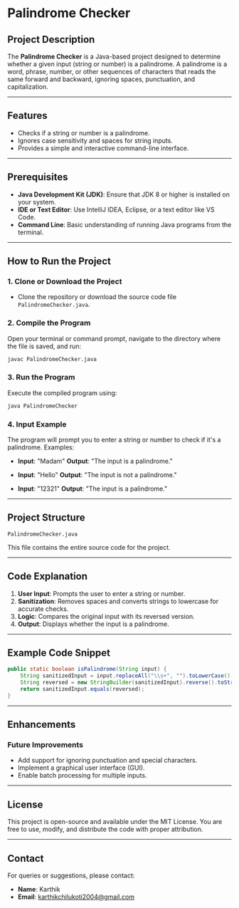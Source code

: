 # Palindrome Checker

## Project Description
The **Palindrome Checker** is a Java-based project designed to determine whether a given input (string or number) is a palindrome. A palindrome is a word, phrase, number, or other sequences of characters that reads the same forward and backward, ignoring spaces, punctuation, and capitalization.

---

## Features
- Checks if a string or number is a palindrome.
- Ignores case sensitivity and spaces for string inputs.
- Provides a simple and interactive command-line interface.

---

## Prerequisites
- **Java Development Kit (JDK)**: Ensure that JDK 8 or higher is installed on your system.
- **IDE or Text Editor**: Use IntelliJ IDEA, Eclipse, or a text editor like VS Code.
- **Command Line**: Basic understanding of running Java programs from the terminal.

---

## How to Run the Project

### 1. Clone or Download the Project
- Clone the repository or download the source code file `PalindromeChecker.java`.

### 2. Compile the Program
Open your terminal or command prompt, navigate to the directory where the file is saved, and run:
```bash
javac PalindromeChecker.java
```

### 3. Run the Program
Execute the compiled program using:
```bash
java PalindromeChecker
```

### 4. Input Example
The program will prompt you to enter a string or number to check if it's a palindrome. Examples:

- **Input**: "Madam"
  **Output**: "The input is a palindrome."

- **Input**: "Hello"
  **Output**: "The input is not a palindrome."

- **Input**: "12321"
  **Output**: "The input is a palindrome."

---

## Project Structure
```
PalindromeChecker.java
```
This file contains the entire source code for the project.

---

## Code Explanation
1. **User Input**: Prompts the user to enter a string or number.
2. **Sanitization**: Removes spaces and converts strings to lowercase for accurate checks.
3. **Logic**: Compares the original input with its reversed version.
4. **Output**: Displays whether the input is a palindrome.

---

## Example Code Snippet
```java
public static boolean isPalindrome(String input) {
    String sanitizedInput = input.replaceAll("\\s+", "").toLowerCase();
    String reversed = new StringBuilder(sanitizedInput).reverse().toString();
    return sanitizedInput.equals(reversed);
}
```

---

## Enhancements
### Future Improvements
- Add support for ignoring punctuation and special characters.
- Implement a graphical user interface (GUI).
- Enable batch processing for multiple inputs.

---

## License
This project is open-source and available under the MIT License. You are free to use, modify, and distribute the code with proper attribution.

---

## Contact
For queries or suggestions, please contact:
- **Name**: Karthik
- **Email**: karthikchilukoti2004@gmail.com

